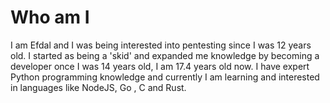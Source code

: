 # Who am I
I am Efdal and I was being interested into pentesting since I was 12 years old. I started as being a 'skid' and expanded me knowledge by becoming a developer once I was 14 years old, I am 17.4 years old now. I have expert Python programming knowledge and currently I am learning and interested in languages like NodeJS, Go , C and Rust.

